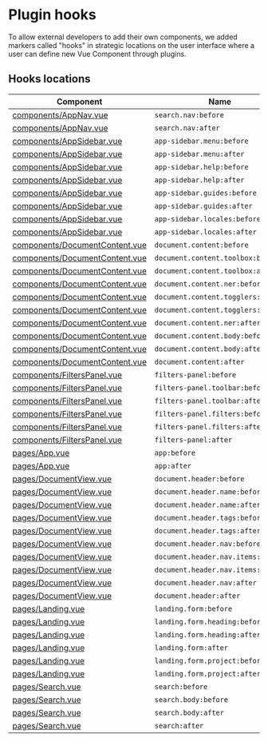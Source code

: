 # Plugin hooks

To allow external developers to add their own components, we added markers
called "hooks" in strategic locations on the user interface  where a user can
define new Vue Component through plugins.

## Hooks locations

| Component | Name |
| --- | --- |
| [components/AppNav.vue](https://github.com/ICIJ/datashare-client/blob/master/src/components/AppNav.vue#L3) | `search.nav:before` |
| [components/AppNav.vue](https://github.com/ICIJ/datashare-client/blob/master/src/components/AppNav.vue#L12) | `search.nav:after` |
| [components/AppSidebar.vue](https://github.com/ICIJ/datashare-client/blob/master/src/components/AppSidebar.vue#L15) | `app-sidebar.menu:before` |
| [components/AppSidebar.vue](https://github.com/ICIJ/datashare-client/blob/master/src/components/AppSidebar.vue#L85) | `app-sidebar.menu:after` |
| [components/AppSidebar.vue](https://github.com/ICIJ/datashare-client/blob/master/src/components/AppSidebar.vue#L86) | `app-sidebar.help:before` |
| [components/AppSidebar.vue](https://github.com/ICIJ/datashare-client/blob/master/src/components/AppSidebar.vue#L117) | `app-sidebar.help:after` |
| [components/AppSidebar.vue](https://github.com/ICIJ/datashare-client/blob/master/src/components/AppSidebar.vue#L118) | `app-sidebar.guides:before` |
| [components/AppSidebar.vue](https://github.com/ICIJ/datashare-client/blob/master/src/components/AppSidebar.vue#L180) | `app-sidebar.guides:after` |
| [components/AppSidebar.vue](https://github.com/ICIJ/datashare-client/blob/master/src/components/AppSidebar.vue#L181) | `app-sidebar.locales:before` |
| [components/AppSidebar.vue](https://github.com/ICIJ/datashare-client/blob/master/src/components/AppSidebar.vue#L227) | `app-sidebar.locales:after` |
| [components/DocumentContent.vue](https://github.com/ICIJ/datashare-client/blob/master/src/components/DocumentContent.vue#L332) | `document.content:before` |
| [components/DocumentContent.vue](https://github.com/ICIJ/datashare-client/blob/master/src/components/DocumentContent.vue#L334) | `document.content.toolbox:before` |
| [components/DocumentContent.vue](https://github.com/ICIJ/datashare-client/blob/master/src/components/DocumentContent.vue#L365) | `document.content.toolbox:after` |
| [components/DocumentContent.vue](https://github.com/ICIJ/datashare-client/blob/master/src/components/DocumentContent.vue#L371) | `document.content.ner:before` |
| [components/DocumentContent.vue](https://github.com/ICIJ/datashare-client/blob/master/src/components/DocumentContent.vue#L372) | `document.content.togglers:before` |
| [components/DocumentContent.vue](https://github.com/ICIJ/datashare-client/blob/master/src/components/DocumentContent.vue#L373) | `document.content.togglers:after` |
| [components/DocumentContent.vue](https://github.com/ICIJ/datashare-client/blob/master/src/components/DocumentContent.vue#L374) | `document.content.ner:after` |
| [components/DocumentContent.vue](https://github.com/ICIJ/datashare-client/blob/master/src/components/DocumentContent.vue#L377) | `document.content.body:before` |
| [components/DocumentContent.vue](https://github.com/ICIJ/datashare-client/blob/master/src/components/DocumentContent.vue#L387) | `document.content.body:after` |
| [components/DocumentContent.vue](https://github.com/ICIJ/datashare-client/blob/master/src/components/DocumentContent.vue#L390) | `document.content:after` |
| [components/FiltersPanel.vue](https://github.com/ICIJ/datashare-client/blob/master/src/components/FiltersPanel.vue#L4) | `filters-panel:before` |
| [components/FiltersPanel.vue](https://github.com/ICIJ/datashare-client/blob/master/src/components/FiltersPanel.vue#L6) | `filters-panel.toolbar:before` |
| [components/FiltersPanel.vue](https://github.com/ICIJ/datashare-client/blob/master/src/components/FiltersPanel.vue#L23) | `filters-panel.toolbar:after` |
| [components/FiltersPanel.vue](https://github.com/ICIJ/datashare-client/blob/master/src/components/FiltersPanel.vue#L25) | `filters-panel.filters:before` |
| [components/FiltersPanel.vue](https://github.com/ICIJ/datashare-client/blob/master/src/components/FiltersPanel.vue#L34) | `filters-panel.filters:after` |
| [components/FiltersPanel.vue](https://github.com/ICIJ/datashare-client/blob/master/src/components/FiltersPanel.vue#L35) | `filters-panel:after` |
| [pages/App.vue](https://github.com/ICIJ/datashare-client/blob/master/src/pages/App.vue#L3) | `app:before` |
| [pages/App.vue](https://github.com/ICIJ/datashare-client/blob/master/src/pages/App.vue#L16) | `app:after` |
| [pages/DocumentView.vue](https://github.com/ICIJ/datashare-client/blob/master/src/pages/DocumentView.vue#L14) | `document.header:before` |
| [pages/DocumentView.vue](https://github.com/ICIJ/datashare-client/blob/master/src/pages/DocumentView.vue#L16) | `document.header.name:before` |
| [pages/DocumentView.vue](https://github.com/ICIJ/datashare-client/blob/master/src/pages/DocumentView.vue#L21) | `document.header.name:after` |
| [pages/DocumentView.vue](https://github.com/ICIJ/datashare-client/blob/master/src/pages/DocumentView.vue#L23) | `document.header.tags:before` |
| [pages/DocumentView.vue](https://github.com/ICIJ/datashare-client/blob/master/src/pages/DocumentView.vue#L32) | `document.header.tags:after` |
| [pages/DocumentView.vue](https://github.com/ICIJ/datashare-client/blob/master/src/pages/DocumentView.vue#L33) | `document.header.nav:before` |
| [pages/DocumentView.vue](https://github.com/ICIJ/datashare-client/blob/master/src/pages/DocumentView.vue#L35) | `document.header.nav.items:before` |
| [pages/DocumentView.vue](https://github.com/ICIJ/datashare-client/blob/master/src/pages/DocumentView.vue#L54) | `document.header.nav.items:after` |
| [pages/DocumentView.vue](https://github.com/ICIJ/datashare-client/blob/master/src/pages/DocumentView.vue#L56) | `document.header.nav:after` |
| [pages/DocumentView.vue](https://github.com/ICIJ/datashare-client/blob/master/src/pages/DocumentView.vue#L57) | `document.header:after` |
| [pages/Landing.vue](https://github.com/ICIJ/datashare-client/blob/master/src/pages/Landing.vue#L3) | `landing.form:before` |
| [pages/Landing.vue](https://github.com/ICIJ/datashare-client/blob/master/src/pages/Landing.vue#L5) | `landing.form.heading:before` |
| [pages/Landing.vue](https://github.com/ICIJ/datashare-client/blob/master/src/pages/Landing.vue#L9) | `landing.form.heading:after` |
| [pages/Landing.vue](https://github.com/ICIJ/datashare-client/blob/master/src/pages/Landing.vue#L12) | `landing.form:after` |
| [pages/Landing.vue](https://github.com/ICIJ/datashare-client/blob/master/src/pages/Landing.vue#L13) | `landing.form.project:before` |
| [pages/Landing.vue](https://github.com/ICIJ/datashare-client/blob/master/src/pages/Landing.vue#L17) | `landing.form.project:after` |
| [pages/Search.vue](https://github.com/ICIJ/datashare-client/blob/master/src/pages/Search.vue#L3) | `search:before` |
| [pages/Search.vue](https://github.com/ICIJ/datashare-client/blob/master/src/pages/Search.vue#L21) | `search.body:before` |
| [pages/Search.vue](https://github.com/ICIJ/datashare-client/blob/master/src/pages/Search.vue#L48) | `search.body:after` |
| [pages/Search.vue](https://github.com/ICIJ/datashare-client/blob/master/src/pages/Search.vue#L50) | `search:after` |
